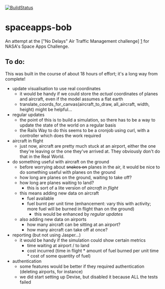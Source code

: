 [![BuildStatus](https://secure.travis-ci.org/tolien/spaceapps-bob.png)](http://travis-ci.org/tolien/spaceapps-bob)

spaceapps-bob
=============
An attempt at the ["No Delays" Air Traffic Management challenge] [1] for NASA's Space Apps Challenge.

To do:
------

This was built in the course of about 18 hours of effort; it's a long way from complete!

- update visualisation to use real coordinates
	- it would be handy if we could store the *actual* coordinates of planes and aircraft, even if the model assumes a flat earth
	-   translate_coords_for_canvas(aircraft_to_draw, all_aircraft, width, height) might be helpful...
- regular updates
	- the point of this is to build a simulation, so there has to be a way to update the state of the world on a regular basis
	- the Rails Way to do this seems to be a cronjob using curl, with a controller which does the work required
- aircraft in flight
	- just now, aircraft are pretty much stuck at an airport, either the one they're leaving or the one they've arrived at. They obviously don't do that in the Real World.	
- do something useful with aircraft on the ground
	- before worrying about ~~snakes on~~ planes in the air, it would be nice to do something useful with planes on the ground
	- how long are planes on the ground, waiting to take off?
	- how long are planes waiting to land?
		- this is sort of a lite version of *aircraft in flight*
	- this means adding new data on aircraft
		- fuel available
		- fuel burnt per unit time (enhancement: vary this with activity; more fuel will be burned in flight than on the ground)
			- this would be enhanced by *regular updates*
	- also adding new data on airports
		- how many aircraft can be sitting at an airport?
		- how many aircraft can take off at once?
- reporting (but not using Jasper…)
	- it would be handy if the simulation could show certain metrics
		- time waiting at airport / to land
		- cost incurred (time in flight * amount of fuel burned per unit time * cost of some quantity of fuel)
- authentication
	- some features would be better if they required authentication (deleting airports, for instance)
	- we did start setting up Devise, but disabled it because ALL the tests failed

[1]: http://spaceappschallenge.org/challenge/no-delays-air-traffic-management/
